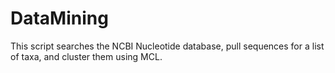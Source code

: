 # DataMining

This script searches the NCBI Nucleotide database, pull sequences for a list of taxa, 
and cluster them using MCL.


